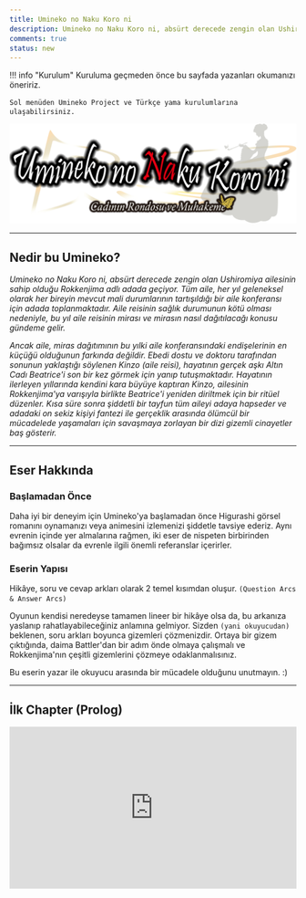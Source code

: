 ```yaml
---
title: Umineko no Naku Koro ni
description: Umineko no Naku Koro ni, absürt derecede zengin olan Ushiromiya ailesinin sahip olduğu Rokkenjima adlı adada geçiyor. Tüm aile, her yıl geleneksel olarak her bireyin mevcut mali durumlarının...
comments: true
status: new
---
```


!!! info "Kurulum"
	Kuruluma geçmeden önce bu sayfada yazanları okumanızı öneririz.

	Sol menüden Umineko Project ve Türkçe yama kurulumlarına ulaşabilirsiniz.

![Umineko Logo](../img/umineko-logo.png)

***

## Nedir bu Umineko?

*Umineko no Naku Koro ni, absürt derecede zengin olan Ushiromiya ailesinin sahip olduğu Rokkenjima adlı adada geçiyor. Tüm aile, her yıl geleneksel olarak her bireyin mevcut mali durumlarının tartışıldığı bir aile konferansı için adada toplanmaktadır. Aile reisinin sağlık durumunun kötü olması nedeniyle, bu yıl aile reisinin mirası ve mirasın nasıl dağıtılacağı konusu gündeme gelir.*

*Ancak aile, miras dağıtımının bu yılki aile konferansındaki endişelerinin en küçüğü olduğunun farkında değildir. Ebedi dostu ve doktoru tarafından sonunun yaklaştığı söylenen Kinzo (aile reisi), hayatının gerçek aşkı Altın Cadı Beatrice'i son bir kez görmek için yanıp tutuşmaktadır. Hayatının ilerleyen yıllarında kendini kara büyüye kaptıran Kinzo, ailesinin Rokkenjima'ya varışıyla birlikte Beatrice'i yeniden diriltmek için bir ritüel düzenler. Kısa süre sonra şiddetli bir tayfun tüm aileyi adaya hapseder ve adadaki on sekiz kişiyi fantezi ile gerçeklik arasında ölümcül bir mücadelede yaşamaları için savaşmaya zorlayan bir dizi gizemli cinayetler baş gösterir.*

***

## Eser Hakkında

### Başlamadan Önce

Daha iyi bir deneyim için Umineko'ya başlamadan önce Higurashi görsel romanını oynamanızı veya animesini izlemenizi şiddetle tavsiye ederiz. Aynı evrenin içinde yer almalarına rağmen, iki eser de nispeten birbirinden bağımsız olsalar da evrenle ilgili önemli referanslar içerirler.

### Eserin Yapısı

Hikâye, soru ve cevap arkları olarak 2 temel kısımdan oluşur. `(Question Arcs & Answer Arcs)`  

Oyunun kendisi neredeyse tamamen lineer bir hikâye olsa da, bu arkanıza yaslanıp rahatlayabileceğiniz anlamına gelmiyor. Sizden `(yani okuyucudan)` beklenen, soru arkları boyunca gizemleri çözmenizdir. Ortaya bir gizem çıktığında, daima Battler'dan bir adım önde olmaya çalışmalı ve Rokkenjima'nın çeşitli gizemlerini çözmeye odaklanmalısınız.

Bu eserin yazar ile okuyucu arasında bir mücadele olduğunu unutmayın. :)

***

## İlk Chapter (Prolog)

<div style="position: relative; height: 0; padding-bottom: 56.25%;">
	<iframe style="position: absolute; top: 0; left: 0; width: 100%; height: 100%;" src="https://www.youtube.com/embed/XWQ8DqlesdU" frameborder="0" allow="accelerometer; autoplay; clipboard-write; encrypted-media; gyroscope; picture-in-picture; web-share" referrerpolicy="strict-origin-when-cross-origin" allowfullscreen></iframe>
</div>

<!-- ## Genel Çeviri İlerlemesi

???+ note "Not"
	Çevirinin ilerlemesini buraya düzenli ve detaylı olarak yansıtmıyoruz. Çevirinin ilerlemesini detaylı olarak incelemek istiyorsanız [buraya](https://github.com/Witch-Love/umineko-scripting-tr#i%CC%87lerleme) göz atabilirsiniz.

- [x] Episode 1
- [x] Episode 2
- [ ] Episode 3
- [ ] Episode 4
- [ ] Episode 5
- [ ] Episode 6
- [ ] Episode 7
- [ ] Episode 8 -->